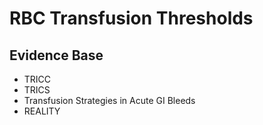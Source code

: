 # RBC Transfusion Thresholds
## Evidence Base
- TRICC
- TRICS
- Transfusion Strategies in Acute GI Bleeds
- REALITY